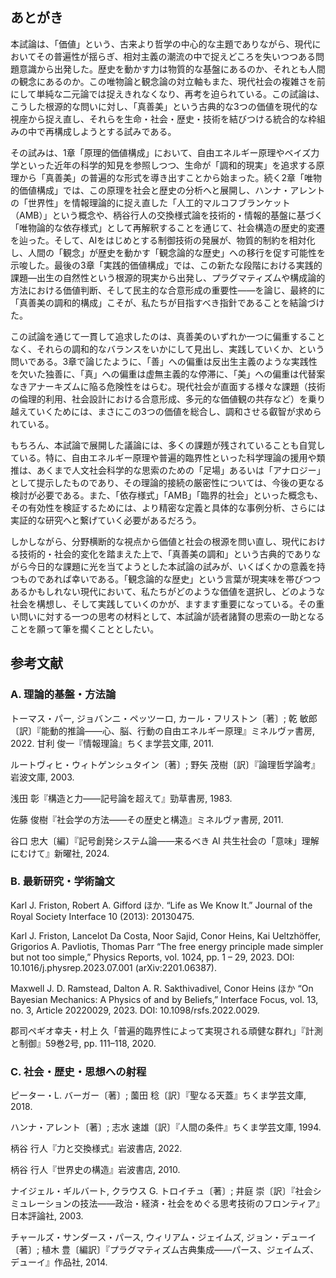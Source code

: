 ## あとがき

本試論は、「価値」という、古来より哲学の中心的な主題でありながら、現代においてその普遍性が揺らぎ、相対主義の潮流の中で捉えどころを失いつつある問題意識から出発した。歴史を動かす力は物質的な基盤にあるのか、それとも人間の観念にあるのか。この唯物論と観念論の対立軸もまた、現代社会の複雑さを前にして単純な二元論では捉えきれなくなり、再考を迫られている。この試論は、こうした根源的な問いに対し、「真善美」という古典的な3つの価値を現代的な視座から捉え直し、それらを生命・社会・歴史・技術を結びつける統合的な枠組みの中で再構成しようとする試みである。

その試みは、1章「原理的価値構成」において、自由エネルギー原理やベイズ力学といった近年の科学的知見を参照しつつ、生命が「調和的現実」を追求する原理から「真善美」の普遍的な形式を導き出すことから始まった。続く2章「唯物的価値構成」では、この原理を社会と歴史の分析へと展開し、ハンナ・アレントの「世界性」を情報理論的に捉え直した「人工的マルコフブランケット（AMB）」という概念や、柄谷行人の交換様式論を技術的・情報的基盤に基づく「唯物論的な依存様式」として再解釈することを通じて、社会構造の歴史的変遷を辿った。そして、AIをはじめとする制御技術の発展が、物質的制約を相対化し、人間の「観念」が歴史を動かす「観念論的な歴史」への移行を促す可能性を示唆した。最後の3章「実践的価値構成」では、この新たな段階における実践的課題―出生の自然性という根源的現実から出発し、プラグマティズムや構成論的方法における価値判断、そして民主的な合意形成の重要性――を論じ、最終的に「真善美の調和的構成」こそが、私たちが目指すべき指針であることを結論づけた。

この試論を通じて一貫して追求したのは、真善美のいずれか一つに偏重することなく、それらの調和的なバランスをいかにして見出し、実践していくか、という問いである。3章で論じたように、「善」への偏重は反出生主義のような実践性を欠いた独善に、「真」への偏重は虚無主義的な停滞に、「美」への偏重は代替案なきアナーキズムに陥る危険性をはらむ。現代社会が直面する様々な課題（技術の倫理的利用、社会設計における合意形成、多元的な価値観の共存など）を乗り越えていくためには、まさにこの3つの価値を総合し、調和させる叡智が求められている。

もちろん、本試論で展開した議論には、多くの課題が残されていることも自覚している。特に、自由エネルギー原理や普遍的臨界性といった科学理論の援用や類推は、あくまで人文社会科学的な思索のための「足場」あるいは「アナロジー」として提示したものであり、その理論的接続の厳密性については、今後の更なる検討が必要である。また、「依存様式」「AMB」「臨界的社会」といった概念も、その有効性を検証するためには、より精密な定義と具体的な事例分析、さらには実証的な研究へと繋げていく必要があるだろう。

しかしながら、分野横断的な視点から価値と社会の根源を問い直し、現代における技術的・社会的変化を踏まえた上で、「真善美の調和」という古典的でありながら今日的な課題に光を当てようとした本試論の試みが、いくばくかの意義を持つものであれば幸いである。「観念論的な歴史」という言葉が現実味を帯びつつあるかもしれない現代において、私たちがどのような価値を選択し、どのような社会を構想し、そして実践していくのかが、ますます重要になっている。その重い問いに対する一つの思考の材料として、本試論が読者諸賢の思索の一助となることを願って筆を擱くこととしたい。

## 参考文献

### A. 理論的基盤・方法論  

トーマス・パー, ジョバンニ・ペッツーロ, カール・フリストン〔著〕; 乾 敏郎〔訳〕『能動的推論――心、脳、行動の自由エネルギー原理』ミネルヴァ書房, 2022.
甘利 俊一『情報理論』ちくま学芸文庫, 2011.

ルートヴィヒ・ウィトゲンシュタイン〔著〕; 野矢 茂樹〔訳〕『論理哲学論考』岩波文庫, 2003.

浅田 彰『構造と力――記号論を超えて』勁草書房, 1983.

佐藤 俊樹『社会学の方法――その歴史と構造』ミネルヴァ書房, 2011.

谷口 忠大〔編〕『記号創発システム論――来るべき AI 共生社会の「意味」理解にむけて』新曜社, 2024.

### B. 最新研究・学術論文
Karl J. Friston, Robert A. Gifford ほか. “Life as We Know It.” Journal of the Royal Society Interface 10 (2013): 20130475.

Karl J. Friston, Lancelot Da Costa, Noor Sajid, Conor Heins, Kai Ueltzhöffer, Grigorios A. Pavliotis, Thomas Parr “The free energy principle made simpler but not too simple,” Physics Reports, vol. 1024, pp. 1 – 29, 2023. DOI: 10.1016/j.physrep.2023.07.001 (arXiv:2201.06387).

Maxwell J. D. Ramstead, Dalton A. R. Sakthivadivel, Conor Heins ほか “On Bayesian Mechanics: A Physics of and by Beliefs,” Interface Focus, vol. 13, no. 3, Article 20220029, 2023. DOI: 10.1098/rsfs.2022.0029.

郡司ペギオ幸夫・村上 久「普遍的臨界性によって実現される頑健な群れ」『計測と制御』59巻2号, pp. 111–118, 2020.

### C. 社会・歴史・思想への射程
ピーター・L. バーガー〔著〕; 薗田 稔〔訳〕『聖なる天蓋』ちくま学芸文庫, 2018.

ハンナ・アレント〔著〕; 志水 速雄〔訳〕『人間の条件』ちくま学芸文庫, 1994.

柄谷 行人『力と交換様式』岩波書店, 2022.

柄谷 行人『世界史の構造』岩波書店, 2010.

ナイジェル・ギルバート, クラウス G. トロイチュ〔著〕; 井庭 崇〔訳〕『社会シミュレーションの技法――政治・経済・社会をめぐる思考技術のフロンティア』日本評論社, 2003.

チャールズ・サンダース・パース, ウィリアム・ジェイムズ, ジョン・デューイ〔著〕; 植木 豊〔編訳〕『プラグマティズム古典集成――パース、ジェイムズ、デューイ』作品社, 2014.